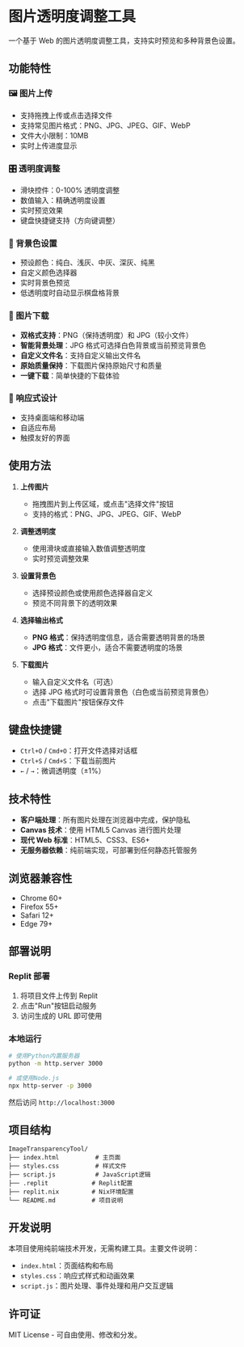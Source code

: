 # 图片透明度调整工具

一个基于 Web 的图片透明度调整工具，支持实时预览和多种背景色设置。

## 功能特性

### 🖼️ 图片上传

- 支持拖拽上传或点击选择文件
- 支持常见图片格式：PNG、JPG、JPEG、GIF、WebP
- 文件大小限制：10MB
- 实时上传进度显示

### 🎛️ 透明度调整

- 滑块控件：0-100% 透明度调整
- 数值输入：精确透明度设置
- 实时预览效果
- 键盘快捷键支持（方向键调整）

### 🎨 背景色设置

- 预设颜色：纯白、浅灰、中灰、深灰、纯黑
- 自定义颜色选择器
- 实时背景色预览
- 低透明度时自动显示棋盘格背景

### 💾 图片下载

- **双格式支持**：PNG（保持透明度）和 JPG（较小文件）
- **智能背景处理**：JPG 格式可选择白色背景或当前预览背景色
- **自定义文件名**：支持自定义输出文件名
- **原始质量保持**：下载图片保持原始尺寸和质量
- **一键下载**：简单快捷的下载体验

### 📱 响应式设计

- 支持桌面端和移动端
- 自适应布局
- 触摸友好的界面

## 使用方法

1. **上传图片**

   - 拖拽图片到上传区域，或点击"选择文件"按钮
   - 支持的格式：PNG、JPG、JPEG、GIF、WebP

2. **调整透明度**

   - 使用滑块或直接输入数值调整透明度
   - 实时预览调整效果

3. **设置背景色**

   - 选择预设颜色或使用颜色选择器自定义
   - 预览不同背景下的透明效果

4. **选择输出格式**

   - **PNG 格式**：保持透明度信息，适合需要透明背景的场景
   - **JPG 格式**：文件更小，适合不需要透明度的场景

5. **下载图片**
   - 输入自定义文件名（可选）
   - 选择 JPG 格式时可设置背景色（白色或当前预览背景色）
   - 点击"下载图片"按钮保存文件

## 键盘快捷键

- `Ctrl+O` / `Cmd+O`：打开文件选择对话框
- `Ctrl+S` / `Cmd+S`：下载当前图片
- `←` / `→`：微调透明度（±1%）

## 技术特性

- **客户端处理**：所有图片处理在浏览器中完成，保护隐私
- **Canvas 技术**：使用 HTML5 Canvas 进行图片处理
- **现代 Web 标准**：HTML5、CSS3、ES6+
- **无服务器依赖**：纯前端实现，可部署到任何静态托管服务

## 浏览器兼容性

- Chrome 60+
- Firefox 55+
- Safari 12+
- Edge 79+

## 部署说明

### Replit 部署

1. 将项目文件上传到 Replit
2. 点击"Run"按钮启动服务
3. 访问生成的 URL 即可使用

### 本地运行

```bash
# 使用Python内置服务器
python -m http.server 3000

# 或使用Node.js
npx http-server -p 3000
```

然后访问 `http://localhost:3000`

## 项目结构

```text
ImageTransparencyTool/
├── index.html          # 主页面
├── styles.css          # 样式文件
├── script.js           # JavaScript逻辑
├── .replit            # Replit配置
├── replit.nix         # Nix环境配置
└── README.md          # 项目说明
```

## 开发说明

本项目使用纯前端技术开发，无需构建工具。主要文件说明：

- `index.html`：页面结构和布局
- `styles.css`：响应式样式和动画效果
- `script.js`：图片处理、事件处理和用户交互逻辑

## 许可证

MIT License - 可自由使用、修改和分发。
